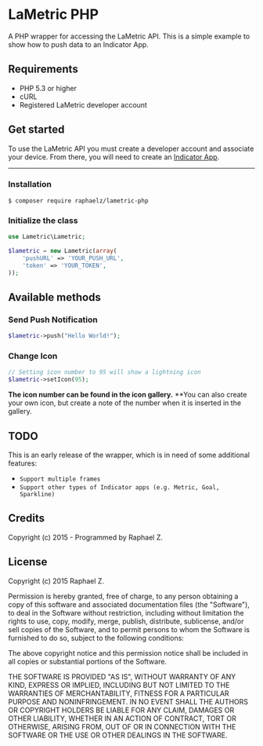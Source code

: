 # LaMetric PHP

A PHP wrapper for accessing the LaMetric API. This is a simple example to show how to push data to an Indicator App.

## Requirements

- PHP 5.3 or higher
- cURL
- Registered LaMetric developer account

## Get started

To use the LaMetric API you must create a developer account and associate your device. From there, you will need to create an [Indicator App](https://developer.lametric.com/applications/createdisplay).

---

### Installation

```
$ composer require raphaelz/lametric-php
```

### Initialize the class

```php
use Lametric\Lametric;

$lametric = new Lametric(array(
    'pushURL' => 'YOUR_PUSH_URL',
    'token' => 'YOUR_TOKEN',
));

```
## Available methods

### Send Push Notification

```php
$lametric->push("Hello World!");
```

### Change Icon

```php
// Setting icon number to 95 will show a lightning icon
$lametric->setIcon(95);
```

**The icon number can be found in the icon gallery.**
**You can also create your own icon, but create a note of the number when it is inserted in the gallery.



## TODO
This is an early release of the wrapper, which is in need of some additional features:

- `Support multiple frames`
- `Support other types of Indicator apps (e.g. Metric, Goal, Sparkline)`

## Credits

Copyright (c) 2015 - Programmed by Raphael Z.

## License

Copyright (c) 2015 Raphael Z.

Permission is hereby granted, free of charge, to any person obtaining a copy
of this software and associated documentation files (the "Software"), to deal
in the Software without restriction, including without limitation the rights
to use, copy, modify, merge, publish, distribute, sublicense, and/or sell
copies of the Software, and to permit persons to whom the Software is
furnished to do so, subject to the following conditions:

The above copyright notice and this permission notice shall be included in all
copies or substantial portions of the Software.

THE SOFTWARE IS PROVIDED "AS IS", WITHOUT WARRANTY OF ANY KIND, EXPRESS OR
IMPLIED, INCLUDING BUT NOT LIMITED TO THE WARRANTIES OF MERCHANTABILITY,
FITNESS FOR A PARTICULAR PURPOSE AND NONINFRINGEMENT. IN NO EVENT SHALL THE
AUTHORS OR COPYRIGHT HOLDERS BE LIABLE FOR ANY CLAIM, DAMAGES OR OTHER
LIABILITY, WHETHER IN AN ACTION OF CONTRACT, TORT OR OTHERWISE, ARISING FROM,
OUT OF OR IN CONNECTION WITH THE SOFTWARE OR THE USE OR OTHER DEALINGS IN THE
SOFTWARE.
